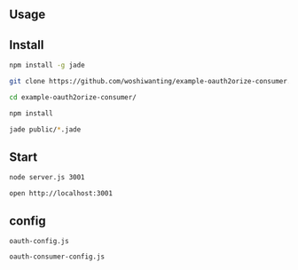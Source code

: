 ## Usage

## Install

```bash
npm install -g jade

git clone https://github.com/woshiwanting/example-oauth2orize-consumer.git

cd example-oauth2orize-consumer/

npm install

jade public/*.jade

```

## Start

```bash
node server.js 3001
```

```
open http://localhost:3001
```

## config

```
oauth-config.js

oauth-consumer-config.js
```